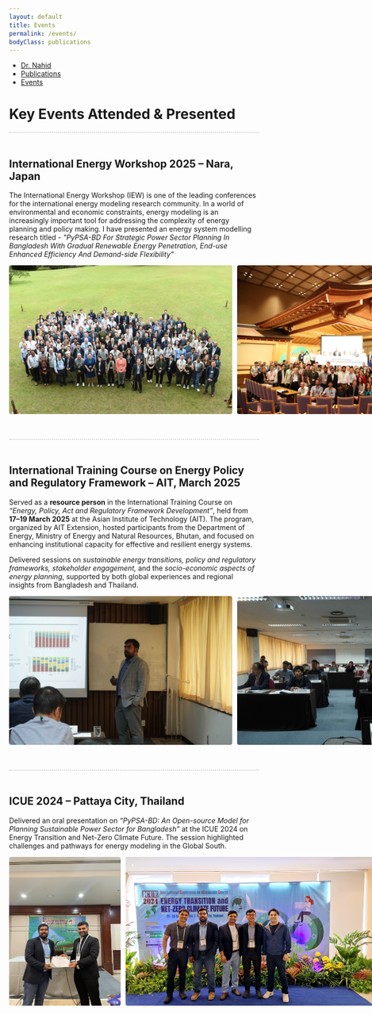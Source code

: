 ```yaml
---
layout: default
title: Events
permalink: /events/
bodyClass: publications
---
```


<!-- TOP NAVIGATION -->
<nav class="top-nav">
  <ul>
    <li><a href="/">Dr. Nahid</a></li>
    <li><a href="/publications/">Publications</a></li>
    <li><a href="/events/">Events</a></li>
    
  </ul>
</nav> 

<h1>Key Events Attended & Presented</h1>

<!-- EVENT 1 -->
<div style="border-top: 2px dotted #ccc; padding: 20px 0; margin-bottom: 30px;">
  <h2>International Energy Workshop 2025 – Nara, Japan</h2>
  <p>
    The International Energy Workshop (IEW) is one of the leading conferences for the international energy modeling research community. In a world of environmental and economic constraints, energy modeling is an increasingly important tool for addressing the complexity of energy planning and policy making. I have presented an energy system modelling research titled - <em> "PyPSA-BD For Strategic Power Sector Planning In Bangladesh With Gradual Renewable Energy Penetration, End-use Enhanced Efficiency And Demand-side Flexibility" </em>
  </p>

  <div style="display: flex; gap: 10px;">
    <img src="/Image/IEW 2025/IEW1.jpg" alt="Photo 1" style="flex: 1; height: 300px; object-fit: cover; border-radius: 4px;">
    <img src="/Image/IEW 2025/IEW 2.jpg" alt="Photo 2" style="flex: 1; height: 300px; object-fit: cover; border-radius: 4px;">
    <img src="/Image/IEW 2025/IEW 4.jpg" alt="Photo 4" style="flex: 1; height: 300px; object-fit: cover; border-radius: 4px;">
  </div>
</div>

<!-- EVENT 2-->
<div style="border-top: 2px dotted #ccc; padding: 20px 0; margin-bottom: 30px;">
  <h2>International Training Course on Energy Policy and Regulatory Framework – AIT, March 2025</h2>
  <p>
    Served as a <strong>resource person</strong> in the International Training Course on 
    <em>“Energy, Policy, Act and Regulatory Framework Development”</em>, held from 
    <strong>17–19 March 2025</strong> at the Asian Institute of Technology (AIT). 
    The program, organized by AIT Extension, hosted participants from the 
    Department of Energy, Ministry of Energy and Natural Resources, Bhutan, 
    and focused on enhancing institutional capacity for effective and resilient energy systems.
  </p>
  <p>
    Delivered sessions on <em>sustainable energy transitions, policy and regulatory frameworks, stakeholder engagement,</em> 
    and the <em>socio-economic aspects of energy planning</em>, supported by both global experiences and 
    regional insights from Bangladesh and Thailand. 
  </p>

  <div style="display: flex; gap: 10px;">
    <img src="/Image/Training/1_11zon.jpg" alt="ICUE Stage" style="flex: 1; height: 300px; object-fit: cover; border-radius: 4px;">
    <img src="/Image/Training/2_11zon.jpg" alt="Poster Session" style="flex: 1; height: 300px; object-fit: cover; border-radius: 4px;">
    <img src="/Image/Training/3_11zon.jpg" alt="Panelists" style="flex: 1; height: 300px; object-fit: cover; border-radius: 4px;">
  </div>
  
</div>


<!-- EVENT 3 -->
<div style="border-top: 2px dotted #ccc; padding: 20px 0; margin-bottom: 30px;">
  <h2>ICUE 2024 – Pattaya City, Thailand</h2>
  <p>
    Delivered an oral presentation on <em>“PyPSA-BD: An Open-source Model for Planning Sustainable Power Sector for Bangladesh”</em> at the ICUE 2024 on Energy Transition and Net-Zero Climate Future. The session highlighted challenges and pathways for energy modeling in the Global South.
  </p>

  <div style="display: flex; gap: 10px;">
    <img src="/Image/ICUE/2.JPG" alt="ICUE Stage" style="flex: 1; height: 300px; object-fit: cover; border-radius: 4px;">
    <img src="/Image/ICUE/20241023_152352.jpg" alt="Poster Session" style="flex: 1; height: 300px; object-fit: cover; border-radius: 4px;">
    <img src="/Image/ICUE/20241023_152412.jpg" alt="Panelists" style="flex: 1; height: 300px; object-fit: cover; border-radius: 4px;">
  </div>
</div>



